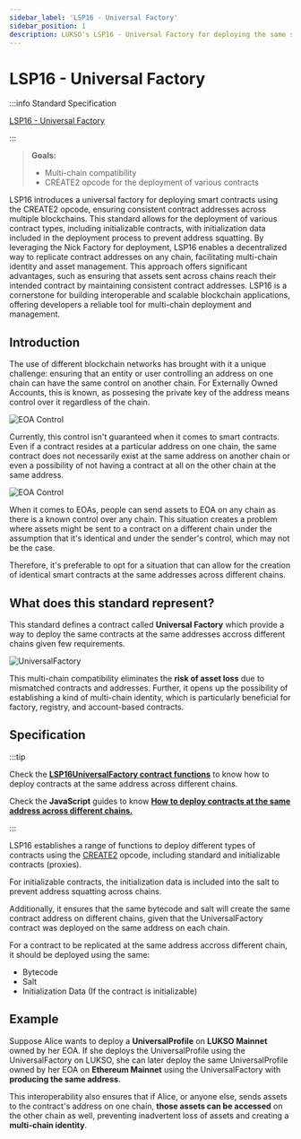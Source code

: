 ```yaml
---
sidebar_label: 'LSP16 - Universal Factory'
sidebar_position: 1
description: LUKSO's LSP16 - Universal Factory for deploying the same smart contracts to the same address across different chains.
---
```


# LSP16 - Universal Factory

:::info Standard Specification

[LSP16 - Universal Factory](https://github.com/lukso-network/LIPs/blob/main/LSPs/LSP-16-UniversalFactory.md)

:::

> **Goals:**
>
> - Multi-chain compatibility
> - CREATE2 opcode for the deployment of various contracts

LSP16 introduces a universal factory for deploying smart contracts using the CREATE2 opcode, ensuring consistent contract addresses across multiple blockchains. This standard allows for the deployment of various contract types, including initializable contracts, with initialization data included in the deployment process to prevent address squatting. By leveraging the Nick Factory for deployment, LSP16 enables a decentralized way to replicate contract addresses on any chain, facilitating multi-chain identity and asset management. This approach offers significant advantages, such as ensuring that assets sent across chains reach their intended contract by maintaining consistent contract addresses. LSP16 is a cornerstone for building interoperable and scalable blockchain applications, offering developers a reliable tool for multi-chain deployment and management.

## Introduction

The use of different blockchain networks has brought with it a unique challenge: ensuring that an entity or user controlling an address on one chain can have the same control on another chain. For Externally Owned Accounts, this is known, as possesing the private key of the address means control over it regardless of the chain.

![EOA Control](/img/standards/lsp16/EOA-Control.jpeg)

Currently, this control isn't guaranteed when it comes to smart contracts. Even if a contract resides at a particular address on one chain, the same contract does not necessarily exist at the same address on another chain or even a possibility of not having a contract at all on the other chain at the same address.

![EOA Control](/img/standards/lsp16/Contract-Control.jpeg)

When it comes to EOAs, people can send assets to EOA on any chain as there is a known control over any chain. This situation creates a problem where assets might be sent to a contract on a different chain under the assumption that it's identical and under the sender's control, which may not be the case.

Therefore, it's preferable to opt for a situation that can allow for the creation of identical smart contracts at the same addresses across different chains.

## What does this standard represent?

This standard defines a contract called **Universal Factory** which provide a way to deploy the same contracts at the same addresses accross different chains given few requirements.

![UniversalFactory](/img/standards/lsp16/UniversalFactory.jpeg)

This multi-chain compatibility eliminates the **risk of asset loss** due to mismatched contracts and addresses. Further, it opens up the possibility of establishing a kind of multi-chain identity, which is particularly beneficial for factory, registry, and account-based contracts.

## Specification

:::tip

Check the [**LSP16UniversalFactory contract functions**](../../contracts/contracts/LSP16UniversalFactory/LSP16UniversalFactory.md) to know how to deploy contracts at the same address across different chains.

Check the **JavaScript** guides to know [**How to deploy contracts at the same address across different chains.**](../../learn/other-guides/deploy-multichain-contracts.md)

:::

LSP16 establishes a range of functions to deploy different types of contracts using the [CREATE2](https://eips.ethereum.org/EIPS/eip-1014) opcode, including standard and initializable contracts (proxies).

For initializable contracts, the initialization data is included into the salt to prevent address squatting across chains.

Additionally, it ensures that the same bytecode and salt will create the same contract address on different chains, given that the UniversalFactory contract was deployed on the same address on each chain.

For a contract to be replicated at the same address accross different chain, it should be deployed using the same:

- Bytecode
- Salt
- Initialization Data (If the contract is initializable)

## Example

Suppose Alice wants to deploy a **UniversalProfile** on **LUKSO Mainnet** owned by her EOA. If she deploys the UniversalProfile using the UniversalFactory on LUKSO, she can later deploy the same UniversalProfile owned by her EOA on **Ethereum Mainnet** using the UniversalFactory with **producing the same address**.

This interoperability also ensures that if Alice, or anyone else, sends assets to the contract's address on one chain, **those assets can be accessed** on the other chain as well, preventing inadvertent loss of assets and creating a **multi-chain identity**.
